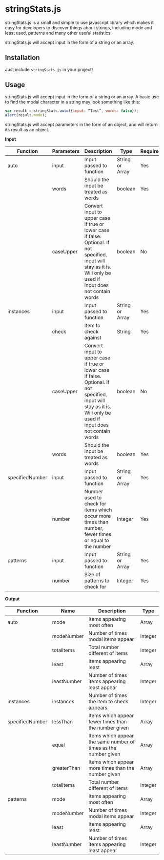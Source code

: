 # stringStats.js

stringStats.js is a small and simple to use javascript library which makes it easy for developers to discover things about strings, including mode and least used, patterns and many other useful statistics. 

stringStats.js will accept input in the form of a string or an array.

## Installation

Just include `stringStats.js` in your project!

## Usage

stringStats.js will accept input in the form of a string or an array. 
A basic use to find the modal character in a string may look something like this:

```javascript
var result = stringStats.auto({input: “Test”, words: false});
alert(result.mode);
```
stringStats.js will accept parameters in the form of an object, and will return its result as an object.

**Input**

Function | Parameters | Description | Type | Required
-------- | ---------- | ----------- | ---- | --------
auto     | input      | Input passed to function | String or Array | Yes
         |  words     | Should the input be treated as words | boolean | Yes
         | caseUpper  | Convert input to upper case if true or lower case if false. Optional. If not specified, input will stay as it is. Will only be used if input does not contain words | boolean | No
instances| input | Input passed to function | String or Array | Yes
         | check | Item to check against | String | Yes
         | caseUpper | Convert input to upper case if true or lower case if false. Optional. If not specified, input will stay as it is. Will only be used if input does not contain words | boolean | No
         | words | Should the input be treated as words | boolean | Yes
specifiedNumber| input | Input passed to function | String or Array | Yes
               | number | Number used to check for items which occur more times than number, fewer times or equal to the number | Integer | Yes
patterns| input | Input passed to function | String or Array | Yes
        | number | Size of patterns to check for | Integer | Yes
        

**Output**

Function | Name | Description | Type 
-------- | ---- | ----------- | ----
auto     | mode | Items appearing most often | Array
         | modeNumber | Number of times modal items appear | Integer
         | totalItems | Total number different of items | Integer
         | least | Items appearing least | Array
         | leastNumber | Number of times items appearing least appear | Integer
instances| instances | Number of times the item to check appears | Integer
specifiedNumber| lessThan | Items which appear fewer times than the number given | Array
               | equal | Items which appear the same number of times as the number given | Array
               | greaterThan | Items which appear more times than the number given | Array
               | totalItems | Total number different of items | Integer
patterns| mode | Items appearing most often | Array
        | modeNumber | Number of times modal items appear | Integer
        | least | Items appearing least | Array
        | leastNumber | Number of times items appearing least appear | Integer

